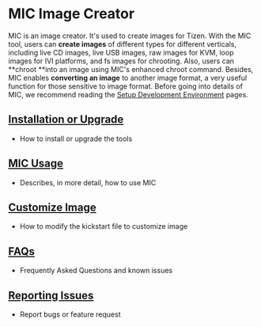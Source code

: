 # MIC Image Creator

MIC is an image creator. It's used to create images for Tizen.  With the MIC tool, users can **create images** of different types for different verticals, including live CD images, live USB images, raw images for KVM, loop images for IVI platforms, and fs images for chrooting.  Also, users can **chroot **into an image using MIC's enhanced chroot command. Besides, MIC enables **converting an image** to another image format, a very useful function for those sensitive to image format. Before going into details of MIC, we recommend reading the [Setup Development Environment](https://source.tizen.org/documentation/developer-guide/environment-setup) pages. 

## [Installation or Upgrade](../../developing/installing.md)

- How to install or upgrade the tools

## [MIC Usage](mic-usage.md)

- Describes, in more detail, how to use MIC

## [Customize Image](mic-customize-image.md)

- How to modify the kickstart file to customize image

## [FAQs](mic-faqs.md)

- Frequently Asked Questions and known issues

## [Reporting Issues](mic-reporting-issues.md)

- Report bugs or feature request
